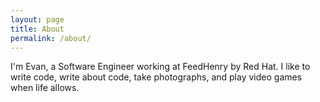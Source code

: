 ```yaml
---
layout: page
title: About
permalink: /about/
---
```


I'm Evan, a Software Engineer working at FeedHenry by Red Hat. I like to write code, write about code, take photographs, and play video games when life allows.
